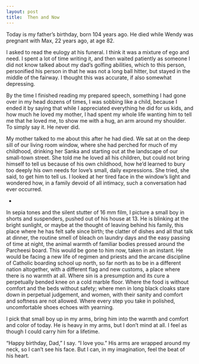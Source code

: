 ```yaml
---
layout: post
title:  Then and Now
---
```

Today is my father’s birthday, born 104 years ago. He died while Wendy was pregnant with Max, 22 years ago, at age 82.

I asked to read the eulogy at his funeral. I think it was a mixture of ego and need. I spent a lot of time writing it, and then waited patiently as someone I did not know talked about my dad’s golfing abilities, which to this person, personified his person in that he was not a long ball hitter, but stayed in the middle of the fairway. I thought this was accurate, if also somewhat depressing.

By the time I finished reading my prepared speech, something I had gone over in my head dozens of times, I was sobbing like a child, because I ended it by saying that while I appreciated everything he did for us kids, and how much he loved my mother, I had spent my whole life wanting him to tell me that he loved me, to show me with a hug, an arm around my shoulder. To simply say it. He never did.

My mother talked to me about this after he had died. We sat at on the deep sill of our living room window, where she had perched for much of my childhood, drinking her Sanka and starting out at the landscape of our small-town street. She told me he loved all his children, but could not bring himself to tell us because of his own childhood, how he’d learned to bury too deeply his own needs for love’s small, daily expressions. She tried, she said, to get him to tell us. I looked at her tired face in the window’s light and wondered how, in a family devoid of all intimacy, such a conversation had ever occurred.

+

In sepia tones and the silent stutter of 16 mm film, I picture a small boy in shorts and suspenders, pushed out of his house at 13. He is blinking at the bright sunlight, or maybe at the thought of leaving behind his family, this place where he has felt safe since birth; the clatter of dishes and all that talk at dinner, the routine smell of bleach on laundry days and the easy passing of time at night, the animal warmth of familiar bodies pressed around the Parcheesi board. This would be gone to him now, taken in an instant. He would be facing a new life of regimen and priests and the arcane discipline of Catholic boarding school up north, so far north as to be in a different nation altogether, with a different flag and new customs, a place where there is no warmth at all. Where sin is a presumption and its cure a perpetually bended knee on a cold marble floor. Where the food is without comfort and the beds without safety; where men in long black cloaks stare down in perpetual judgement, and women, with their sanity and comfort and softness are not allowed. Where every step you take in polished, uncomfortable shoes echoes with yearning.

I pick that small boy up in my arms, bring him into the warmth and comfort and color of today. He is heavy in my arms, but I don’t mind at all. I feel as though I could carry him for a lifetime.

“Happy birthday, Dad,” I say. “I love you.” His arms are wrapped around my neck, so I can’t see his face. But I can, in my imagination, feel the beat of his heart. 

